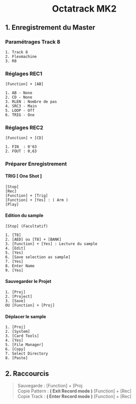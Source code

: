 # <center> Octatrack MK2

## 1. Enregistrement du Master

### Paramétrages Track 8

  	1. Track 8
  	2. Flexmachine
  	3. R8

### Réglages REC1

    [Function] + [AB]  

    1. AB - None
    2. CD - None
    3. RLEN : Nombre de pas
    4. SRC3 - Main
    5. LOOP - Off
    6. TRIG - One

### Réglages REC2

    [Function] + [CD]

    1. FIN  : 0'63
    2. FOUT : 0,63

### Préparer Enregistrement

#### TRIG [ One Shot ]

    [Stop]
    [Rec]
    [Function] + [Trig]
    [Function] + [Yes] : ( Arm )
    [Play]

#### Edition du sample

    [Stop] (Facultatif)

    1. [T8]
    2. [AED] ou [T8] + [BANK]
    3. [Function] + [Yes] : Lecture du sample
    4. [Edit]
    5. [Yes]
    6. [Save selection as sample]
    7. [Yes]
    8. Enter Name
    9. [Yes]

#### Sauvegarder le Projet

    1. [Proj]
    2. [Project]
    3. [Save]
    OU [Function] + [Proj]  

#### Déplacer le sample

    1. [Proj]
    2. [System]
    3. [Card Tools]
    4. [Yes]
    5. [File Manager]
    6. [Copy]
    7. Select Directory
    8. [Paste]

## 2. Raccourcis

> Sauvegarde : [Function] + [Proj  
> Copie Pattern : **( Exit Record mode )** [Function] + [Rec]  
> Copie Track : **( Enter Record mode )** [Function] + [Rec]

<!-- Texte caché

attr: loop on

trim

b:2( 2Temps)

F+yes pour écouter la boucle

Edit

Function + bank

crop to selection = garde la sélection

File

save sample copy

F+play ( clearname)

Entrer son nom

Déplacer le sample dans le répertoire voulu :

Function + Mixer

card tools

File manager

dans Audio

copy et paste où on veut

-->
